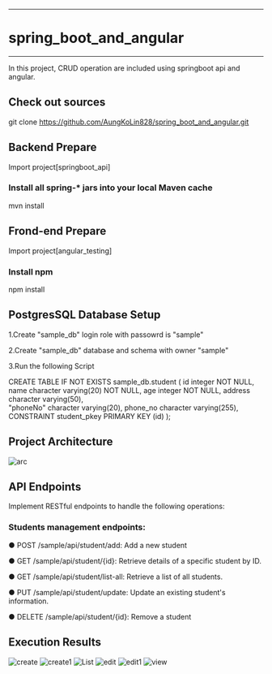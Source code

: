 ----------------------------------
# spring_boot_and_angular
-----------------------------------
In this project, CRUD operation are included using springboot api and angular.

## Check out sources

git clone https://github.com/AungKoLin828/spring_boot_and_angular.git

## Backend Prepare
Import project[springboot_api]

### Install all spring-* jars into your local Maven cache

mvn install

## Frond-end Prepare

Import project[angular_testing]

### Install npm
npm install

## PostgresSQL Database Setup
1.Create "sample_db" login role with passowrd is "sample"

2.Create "sample_db" database and schema with owner "sample"

3.Run the following Script


CREATE TABLE IF NOT EXISTS sample_db.student
(
    id integer NOT NULL,
    name character varying(20) NOT NULL,
    age integer NOT NULL, 
    address character varying(50),   
    "phoneNo" character varying(20), 
    phone_no character varying(255),
    CONSTRAINT student_pkey PRIMARY KEY (id)
);

## Project Architecture

![arc](https://github.com/AungKoLin828/spring_boot_and_angular/assets/61590535/3a7e7843-90e3-4bc0-95ad-e3dbcafc5565)

## API Endpoints

Implement RESTful endpoints to handle the following operations:

### Students management endpoints:

● POST /sample/api/student/add: Add a new student

● GET /sample/api/student/{id}: Retrieve details of a specific student by ID.

● GET /sample/api/student/list-all: Retrieve a list of all students.

● PUT /sample/api/student/update: Update an existing student's information.

● DELETE /sample/api/student/{id}: Remove a student

## Execution Results
![create](https://github.com/AungKoLin828/spring_boot_and_angular/assets/61590535/0aae5031-2f35-4938-8be0-01e1d4fab69a)
![create1](https://github.com/AungKoLin828/spring_boot_and_angular/assets/61590535/3d695fb4-d91e-418b-8522-2f8f2f83a656)
![List](https://github.com/AungKoLin828/spring_boot_and_angular/assets/61590535/3cd1ba22-8b73-4db9-8af0-f04758249d96)
![edit](https://github.com/AungKoLin828/spring_boot_and_angular/assets/61590535/e62b4b05-57c5-435b-849a-46c72cb7887d)
![edit1](https://github.com/AungKoLin828/spring_boot_and_angular/assets/61590535/d4bb6ccf-0655-46d2-ab72-bc1e49842845)
![view](https://github.com/AungKoLin828/spring_boot_and_angular/assets/61590535/2d4d2990-a144-4ed2-8a77-78cefe2be496)
